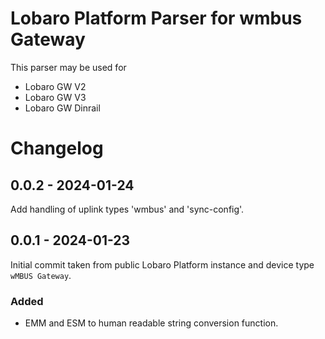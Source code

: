 # Lobaro Platform Parser for wmbus Gateway

This parser may be used for

- Lobaro GW V2
- Lobaro GW V3
- Lobaro GW Dinrail

# Changelog
## 0.0.2 - 2024-01-24
Add handling of uplink types 'wmbus' and 'sync-config'.

## 0.0.1 - 2024-01-23
Initial commit taken from public Lobaro Platform instance and device type `wMBUS Gateway`.
### Added

- EMM and ESM to human readable string conversion function.
